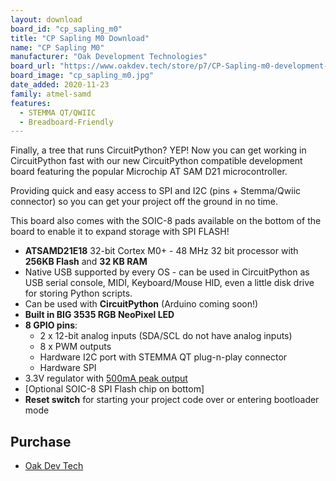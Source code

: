 ```yaml
---
layout: download
board_id: "cp_sapling_m0"
title: "CP Sapling M0 Download"
name: "CP Sapling M0"
manufacturer: "Oak Development Technologies"
board_url: "https://www.oakdev.tech/store/p7/CP-Sapling-m0-development-board.html#/"
board_image: "cp_sapling_m0.jpg"
date_added: 2020-11-23
family: atmel-samd
features:
  - STEMMA QT/QWIIC
  - Breadboard-Friendly
---
```


Finally, a tree that runs CircuitPython? YEP! Now you can get working in CircuitPython fast with our new CircuitPython compatible development board featuring the popular Microchip AT SAM D21 microcontroller.

Providing quick and easy access to SPI and I2C (pins + Stemma/Qwiic connector) so you can get your project off the ground in no time.

This board also comes with the SOIC-8 pads available on the bottom of the board to enable it to expand storage with SPI FLASH!



 * **ATSAMD21E18** 32-bit Cortex M0+ - 48 MHz 32 bit processor with **256KB Flash** and **32 KB RAM**
 * Native USB supported by every OS - can be used in CircuitPython as USB serial console, MIDI, Keyboard/Mouse HID, even a little disk drive for storing Python scripts.
 * Can be used with **CircuitPython** (Arduino coming soon!)
 * **Built in BIG 3535 RGB NeoPixel LED**
 * **8 GPIO pins**:
   * 2 x 12-bit analog inputs (SDA/SCL do not have analog inputs)
   * 8 x PWM outputs
   * Hardware I2C port with STEMMA QT plug-n-play connector
   * Hardware SPI
 * 3.3V regulator with [500mA peak output]()
 * [Optional SOIC-8 SPI Flash chip on bottom]
 * **Reset switch** for starting your project code over or entering bootloader mode

## Purchase

* [Oak Dev Tech](https://www.oakdev.tech/store/p7/CP-Sapling-m0-development-board.html#/)
